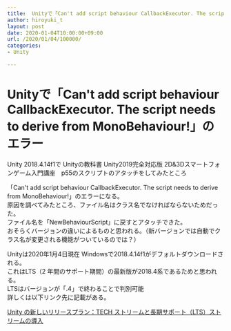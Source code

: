 ```yaml
---
title:  Unityで「Can't add script behaviour CallbackExecutor. The script needs to derive from MonoBehaviour!」のエラー
author: hiroyuki_t
layout: post
date: 2020-01-04T10:00:00+09:00
url: /2020/01/04/100000/
categories:
- Unity

---
```


# Unityで「Can't add script behaviour CallbackExecutor. The script needs to derive from MonoBehaviour!」のエラー

Unity 2018.4.14f1で
Unityの教科書 Unity2019完全対応版 2D&3Dスマートフォンゲーム入門講座　p55のスクリプトのアタッチをしてみたところ

「Can't add script behaviour CallbackExecutor. The script needs to derive from MonoBehaviour!」のエラーになる。  
原因を調べてみたところ、ファイル名はクラス名でなければならないためだった。  
ファイル名を「NewBehaviourScript」に戻すとアタッチできた。  
おそらくバージョンの違いによるものと思われる。（新バージョンでは自動でクラス名が変更される機能がついているのでは？）  


Unityは2020年1月4日現在 Windowsで2018.4.14f1がデフォルトダウンロードされる。  
これはLTS（2 年間のサポート期間）の最新版が2018.4系であるためと思われる。  
LTSはバージョンが「.4」で終わることで判別可能  
詳しくは以下リンク先に記載がある。


[Unity の新しいリリースプラン：TECH ストリームと長期サポート（LTS）ストリームの導入](https://blogs.unity3d.com/jp/2018/04/09/new-plans-for-unity-releases-introducing-the-tech-and-long-term-support-lts-streams/)

